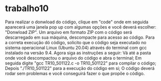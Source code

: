 # trabalho10
Para realizar o donwload do código, clique em "code" onde em seguida aparecerá uma janela pop up com algumas opções e você deverá escolher: "Donwload ZIP".
Um arquivo em formato ZIP com o código será descarregado em sua máquina, descompacte para acesso ao código.
Para a correta execução dó código, solicito que o código seja executado no sistema operacional Linux (Ubuntu 20.04) através do terminal com gcc instalado na versão 9.4.
Agora siga as instruções a seguir:
Vá até a pasta onde você descompactou o arquivo do código e abra o terminal;
Em seguida digite "gcc TR10_501122.c -o TR10_501122" para compilar o código;
Depois "./TR10_501122" para a execução do código em si;
O código deverá rodar sem problemas e você conseguirá fazer o que propõe o código.
